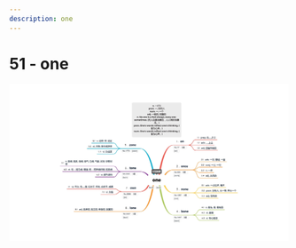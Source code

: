 ```yaml
---
description: one
---
```


# 51 - one



![Image text](https://raw.githubusercontent.com/rulinma/ai-word/master/images/51-one.jpg)


